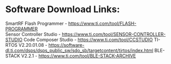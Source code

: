 # Software Download Links:

SmartRF Flash Programmer - https://www.ti.com/tool/FLASH-PROGRAMMER <br>
Sensor Controller Studio - https://www.ti.com/tool/SENSOR-CONTROLLER-STUDIO
Code Composer Studio - https://www.ti.com/tool/CCSTUDIO
TI-RTOS V2.20.01.08 - https://software-dl.ti.com/dsps/dsps_public_sw/sdo_sb/targetcontent/tirtos/index.html
BLE-STACK V2.2.1 - https://www.ti.com/tool/BLE-STACK-ARCHIVE

